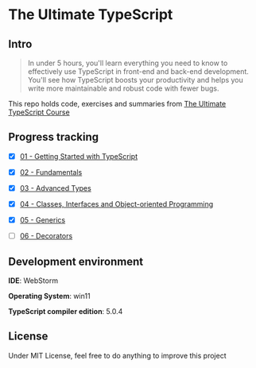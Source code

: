 # The Ultimate TypeScript



## Intro

> In under 5 hours, you'll learn everything you need to know to effectively use TypeScript in front-end and back-end development. You'll see how TypeScript boosts your productivity and helps you write more maintainable and robust code with fewer bugs.

This repo holds code, exercises and summaries from <a href="https://codewithmosh.com/p/the-ultimate-typescript">The Ultimate TypeScript Course</a>



## Progress tracking

- [x] <a href="src/01 - Getting Started with TypeScript">01 - Getting Started with TypeScript</a>
- [x] <a href="src/02 - Fundamentals">02 - Fundamentals</a>
- [x] <a href="src/03 - Advanced Types">03 - Advanced Types</a>
- [x] <a href="src/04 - Classes, Interfaces and Object-oriented Programming">04 - Classes, Interfaces and Object-oriented Programming</a>
- [x] <a href="src/05 - Generics">05 - Generics</a>
- [ ] <a href="src/06 - Decorators">06 - Decorators</a>



## Development environment

**IDE**: WebStorm

**Operating System**: win11

**TypeScript compiler edition**: 5.0.4



## License

Under MIT License, feel free to do anything to improve this project
